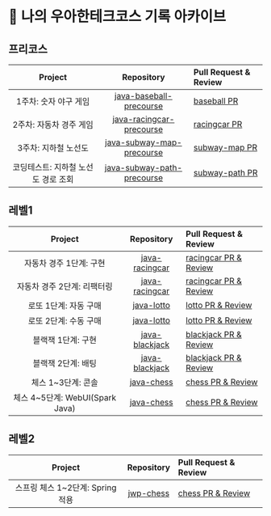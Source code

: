 # 📜 나의 우아한테크코스 기록 아카이브


## 프리코스

| Project | Repository | Pull Request & Review |
|:---:|:---:|:---|
| 1주차: 숫자 야구 게임 | [java-baseball-precourse](https://github.com/Joyykim/java-baseball-precourse) | [baseball PR](https://github.com/woowacourse/java-baseball-precourse/pull/325) |
| 2주차: 자동차 경주 게임 | [java-racingcar-precourse](https://github.com/Joyykim/java-racingcar-precourse) | [racingcar PR](https://github.com/woowacourse/java-racingcar-precourse/pull/331) |
| 3주차: 지하철 노선도 | [java-subway-map-precourse](https://github.com/Joyykim/java-subway-map-precourse) | [subway-map PR](https://github.com/woowacourse/java-subway-map-precourse/pull/50) |
| 코딩테스트: 지하철 노선도 경로 조회 | [java-subway-path-precourse](https://github.com/Joyykim/java-subway-path-precourse) | [subway-path PR](https://github.com/woowacourse/java-subway-path-precourse/pull/49) |

## 레벨1

| Project | Repository | Pull Request & Review |
|:---:|:---:|:---|
| 자동차 경주 1단계: 구현  | [java-racingcar](https://github.com/Joyykim/java-racingcar/tree/step1) | [racingcar PR & Review](https://github.com/woowacourse/java-racingcar/pull/158) |
| 자동차 경주 2단계: 리팩터링 | [java-racingcar](https://github.com/Joyykim/java-racingcar/tree/step2) | [racingcar PR & Review](https://github.com/woowacourse/java-racingcar/pull/246) |
| 로또 1단계: 자동 구매 | [java-lotto](https://github.com/Joyykim/java-lotto/tree/step1) | [lotto PR & Review](https://github.com/woowacourse/java-lotto/pull/251) |
| 로또 2단계: 수동 구매 | [java-lotto](https://github.com/Joyykim/java-lotto/tree/step2) | [lotto PR & Review](https://github.com/woowacourse/java-lotto/pull/307) |
| 블랙잭 1단계: 구현 | [java-blackjack](https://github.com/Joyykim/java-blackjack/tree/step1) | [blackjack PR & Review](https://github.com/woowacourse/java-blackjack/pull/161) |
| 블랙잭 2단계: 배팅 | [java-blackjack](https://github.com/Joyykim/java-blackjack/tree/step2) | [blackjack PR & Review](https://github.com/woowacourse/java-blackjack/pull/199) |
| 체스 1~3단계: 콘솔 | [java-chess](https://github.com/Joyykim/java-chess/tree/step1) | [chess PR & Review](https://github.com/woowacourse/java-chess/pull/169) |
| 체스 4~5단계: WebUI(Spark Java) | [java-chess](https://github.com/Joyykim/java-chess/tree/step4) | [chess PR & Review](https://github.com/woowacourse/java-chess/pull/219) |

## 레벨2

| Project | Repository | Pull Request & Review |
|:---:|:---:|:---|
| 스프링 체스 1~2단계: Spring 적용 | [jwp-chess](https://github.com/Joyykim/jwp-chess/tree/step1,2) | [chess PR & Review](https://github.com/woowacourse/jwp-chess/pull/228) |
